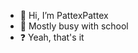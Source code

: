 - 👋 Hi, I’m PattexPattex
- 📝 Mostly busy with school
- ❓ Yeah, that's it

<!---
PattexPattex/PattexPattex is a ✨ special ✨ repository because its `README.md` (this file) appears on your GitHub profile.
You can click the Preview link to take a look at your changes.
--->
